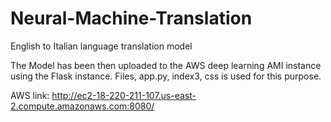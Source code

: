 # Neural-Machine-Translation

English to Italian language translation model

The Model has been then uploaded to the AWS deep learning AMI instance using the Flask instance. Files, app.py, index3, css is used for this purpose.

AWS link: http://ec2-18-220-211-107.us-east-2.compute.amazonaws.com:8080/

